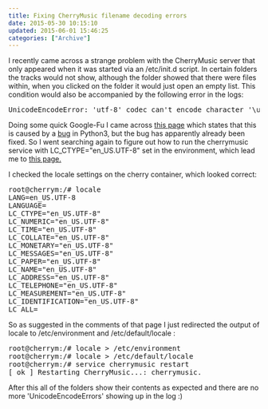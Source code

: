 ```yaml
---
title: Fixing CherryMusic filename decoding errors
date: 2015-05-30 10:15:10
updated: 2015-06-01 15:46:25
categories: ["Archive"]
---
```


I recently came across a strange problem with the CherryMusic server that only appeared when it was started via an /etc/init.d script. In certain folders the tracks would not show, although the folder showed that there were files within, when you clicked on the folder it would just open an empty list. This condition would also be accompanied by the following error in the logs:
<pre class="prettyprint">
UnicodeEncodeError: 'utf-8' codec can't encode character '\udce2' in position 29: surrogates not allowed 
</pre>

Doing some quick Google-Fu I came across <a href="http://www.dangtrinh.com/2014/10/running-cherrymusic-as-service-in.html" target="_blank">this page</a> which states that this is caused by a <a href="https://bugs.launchpad.net/ubuntu/+source/apport/+bug/1227381" target="_blank">bug</a> in Python3, but the bug has apparently already been fixed. So I went searching again to figure out how to run the cherrymusic service with LC_CTYPE="en_US.UTF-8" set in the environment, which lead me to <a href="http://www.logikdev.com/2010/02/02/locale-settings-for-your-cron-job/" target="_blank">this page.</a>

I checked the locale settings on the cherry container, which looked correct:
<pre class="prettyprint">
root@cherrym:/# locale
LANG=en_US.UTF-8
LANGUAGE=
LC_CTYPE="en_US.UTF-8"
LC_NUMERIC="en_US.UTF-8"
LC_TIME="en_US.UTF-8"
LC_COLLATE="en_US.UTF-8"
LC_MONETARY="en_US.UTF-8"
LC_MESSAGES="en_US.UTF-8"
LC_PAPER="en_US.UTF-8"
LC_NAME="en_US.UTF-8"
LC_ADDRESS="en_US.UTF-8"
LC_TELEPHONE="en_US.UTF-8"
LC_MEASUREMENT="en_US.UTF-8"
LC_IDENTIFICATION="en_US.UTF-8"
LC_ALL=
</pre>

So as suggested in the comments of that page I just redirected the output of locale to /etc/environment and /etc/default/locale :
<pre class="prettyprint">
root@cherrym:/# locale > /etc/environment
root@cherrym:/# locale > /etc/default/locale
root@cherrym:/# service cherrymusic restart
[ ok ] Restarting CherryMusic...: cherrymusic.
</pre>

After this all of the folders show their contents as expected and there are no more 'UnicodeEncodeErrors' showing up in the log :)